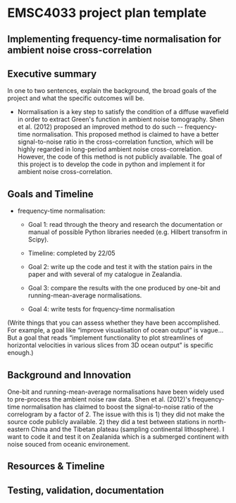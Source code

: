 # EMSC4033 project plan template

## Implementing frequency-time normalisation for ambient noise cross-correlation

## Executive summary

In one to two sentences, explain the background, the broad goals of the project and what the specific outcomes will be.

- Normalisation is a key step to satisfy the condition of a diffuse wavefield in order to extract Green's function in ambient noise tomography. Shen et al. (2012) proposed an improved method to do such -- frequency-time normalisation. This proposed method is claimed to have a better signal-to-noise ratio in the cross-correlation function, which will be highly regarded in long-period ambient noise cross-correlation. However, the code of this method is not publicly available. The goal of this project is to develop the code in python and implement it for ambient noise cross-correlation. 



## Goals and Timeline 

- frequency-time normalisation: 

    - Goal 1: read through the theory and research the documentation or manual of possible Python libraries needed (e.g. Hilbert transofrm in Scipy). 
    - Timeline: completed by 22/05
    
    - Goal 2: write up the code and test it with the station pairs in the paper and with several of my catalogue in Zealandia. 

    - Goal 3: compare the results with the one produced by one-bit and running-mean-average normalisations. 
   
    - Goal 4: write tests for frquency-time normalisation


(Write things that you can assess whether they have been accomplished. For example, a goal like “improve visualisation of ocean output” is vague... But a goal that reads “implement functionality to plot streamlines of horizontal velocities in various slices from 3D ocean output” is specific enough.)


## Background and Innovation  

One-bit and running-mean-average normalisations have been widely used to pre-process the ambient noise raw data. Shen et al. (2012)'s frequency-time normalisation has claimed to boost the signal-to-noise ratio of the correlogram by a factor of 2. The issue with this is 1) they did not make the source code publicly available. 2) they did a test between stations in north-eastern China and the Tibetan plateau (sampling continental lithosphere). I want to code it and test it on Zealanida which is a submerged continent with noise souced from oceanic environement. 

## Resources & Timeline


## Testing, validation, documentation



